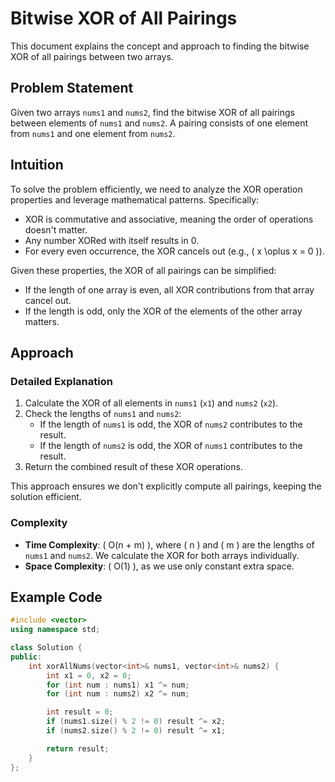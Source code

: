 # Bitwise XOR of All Pairings

This document explains the concept and approach to finding the bitwise XOR of all pairings between two arrays.

## Problem Statement

Given two arrays `nums1` and `nums2`, find the bitwise XOR of all pairings between elements of `nums1` and `nums2`. A pairing consists of one element from `nums1` and one element from `nums2`.

## Intuition

To solve the problem efficiently, we need to analyze the XOR operation properties and leverage mathematical patterns. Specifically:

- XOR is commutative and associative, meaning the order of operations doesn't matter.
- Any number XORed with itself results in 0.
- For every even occurrence, the XOR cancels out (e.g., \( x \oplus x = 0 \)).

Given these properties, the XOR of all pairings can be simplified:

- If the length of one array is even, all XOR contributions from that array cancel out.
- If the length is odd, only the XOR of the elements of the other array matters.

## Approach

### Detailed Explanation

1. Calculate the XOR of all elements in `nums1` (`x1`) and `nums2` (`x2`).
2. Check the lengths of `nums1` and `nums2`:
   - If the length of `nums1` is odd, the XOR of `nums2` contributes to the result.
   - If the length of `nums2` is odd, the XOR of `nums1` contributes to the result.
3. Return the combined result of these XOR operations.

This approach ensures we don't explicitly compute all pairings, keeping the solution efficient.

### Complexity

- **Time Complexity**: \( O(n + m) \), where \( n \) and \( m \) are the lengths of `nums1` and `nums2`. We calculate the XOR for both arrays individually.
- **Space Complexity**: \( O(1) \), as we use only constant extra space.

## Example Code

```cpp
#include <vector>
using namespace std;

class Solution {
public:
    int xorAllNums(vector<int>& nums1, vector<int>& nums2) {
        int x1 = 0, x2 = 0;
        for (int num : nums1) x1 ^= num;
        for (int num : nums2) x2 ^= num;

        int result = 0;
        if (nums1.size() % 2 != 0) result ^= x2;
        if (nums2.size() % 2 != 0) result ^= x1;

        return result;
    }
};